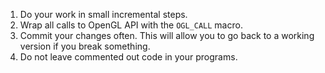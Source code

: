 
1. Do your work in small incremental steps. 
2. Wrap all calls to OpenGL API with the `OGL_CALL` macro.
3. Commit your changes often. This will allow you to go back to a working version if you break something.
3. Do not leave commented out code in your programs.